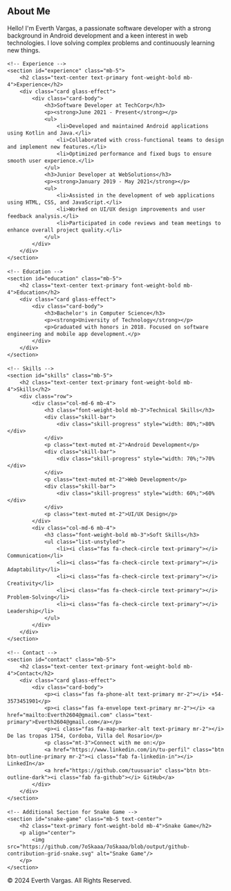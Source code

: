 <!-- Main Content -->
<main class="container my-5">
    <!-- About Me -->
    <section id="about" class="mb-5">
        <h2 class="text-center text-primary font-weight-bold mb-4">About Me</h2>
        <div class="card glass-effect">
            <div class="card-body">
                <p>Hello! I'm Everth Vargas, a passionate software developer with a strong background in Android development and a keen interest in web technologies. I love solving complex problems and continuously learning new things.</p>
            </div>
        </div>
    </section>

    <!-- Experience -->
    <section id="experience" class="mb-5">
        <h2 class="text-center text-primary font-weight-bold mb-4">Experience</h2>
        <div class="card glass-effect">
            <div class="card-body">
                <h3>Software Developer at TechCorp</h3>
                <p><strong>June 2021 - Present</strong></p>
                <ul>
                    <li>Developed and maintained Android applications using Kotlin and Java.</li>
                    <li>Collaborated with cross-functional teams to design and implement new features.</li>
                    <li>Optimized performance and fixed bugs to ensure smooth user experience.</li>
                </ul>
                <h3>Junior Developer at WebSolutions</h3>
                <p><strong>January 2019 - May 2021</strong></p>
                <ul>
                    <li>Assisted in the development of web applications using HTML, CSS, and JavaScript.</li>
                    <li>Worked on UI/UX design improvements and user feedback analysis.</li>
                    <li>Participated in code reviews and team meetings to enhance overall project quality.</li>
                </ul>
            </div>
        </div>
    </section>

    <!-- Education -->
    <section id="education" class="mb-5">
        <h2 class="text-center text-primary font-weight-bold mb-4">Education</h2>
        <div class="card glass-effect">
            <div class="card-body">
                <h3>Bachelor's in Computer Science</h3>
                <p><strong>University of Technology</strong></p>
                <p>Graduated with honors in 2018. Focused on software engineering and mobile app development.</p>
            </div>
        </div>
    </section>

    <!-- Skills -->
    <section id="skills" class="mb-5">
        <h2 class="text-center text-primary font-weight-bold mb-4">Skills</h2>
        <div class="row">
            <div class="col-md-6 mb-4">
                <h3 class="font-weight-bold mb-3">Technical Skills</h3>
                <div class="skill-bar">
                    <div class="skill-progress" style="width: 80%;">80%</div>
                </div>
                <p class="text-muted mt-2">Android Development</p>
                <div class="skill-bar">
                    <div class="skill-progress" style="width: 70%;">70%</div>
                </div>
                <p class="text-muted mt-2">Web Development</p>
                <div class="skill-bar">
                    <div class="skill-progress" style="width: 60%;">60%</div>
                </div>
                <p class="text-muted mt-2">UI/UX Design</p>
            </div>
            <div class="col-md-6 mb-4">
                <h3 class="font-weight-bold mb-3">Soft Skills</h3>
                <ul class="list-unstyled">
                    <li><i class="fas fa-check-circle text-primary"></i> Communication</li>
                    <li><i class="fas fa-check-circle text-primary"></i> Adaptability</li>
                    <li><i class="fas fa-check-circle text-primary"></i> Creativity</li>
                    <li><i class="fas fa-check-circle text-primary"></i> Problem-Solving</li>
                    <li><i class="fas fa-check-circle text-primary"></i> Leadership</li>
                </ul>
            </div>
        </div>
    </section>

    <!-- Contact -->
    <section id="contact" class="mb-5">
        <h2 class="text-center text-primary font-weight-bold mb-4">Contact</h2>
        <div class="card glass-effect">
            <div class="card-body">
                <p><i class="fas fa-phone-alt text-primary mr-2"></i> +54-3573451901</p>
                <p><i class="fas fa-envelope text-primary mr-2"></i> <a href="mailto:Everth2604@gmail.com" class="text-primary">Everth2604@gmail.com</a></p>
                <p><i class="fas fa-map-marker-alt text-primary mr-2"></i> De las tropas 1754, Cordoba, Villa del Rosario</p>
                <p class="mt-3">Connect with me on:</p>
                <a href="https://www.linkedin.com/in/tu-perfil" class="btn btn-outline-primary mr-2"><i class="fab fa-linkedin-in"></i> LinkedIn</a>
                <a href="https://github.com/tuusuario" class="btn btn-outline-dark"><i class="fab fa-github"></i> GitHub</a>
            </div>
        </div>
    </section>

    <!-- Additional Section for Snake Game -->
    <section id="snake-game" class="mb-5 text-center">
        <h2 class="text-primary font-weight-bold mb-4">Snake Game</h2>
        <p align="center">
            <img src="https://github.com/7oSkaaa/7oSkaaa/blob/output/github-contribution-grid-snake.svg" alt="Snake Game"/>
        </p>
    </section>
</main>

<!-- Footer -->
<footer class="bg-white text-center py-4">
    <p class="mb-0">© 2024 Everth Vargas. All Rights Reserved.</p>
</footer>

<!-- Scripts -->
<script src="https://code.jquery.com/jquery-3.5.1.slim.min.js"></script>
<script src="https://cdn.jsdelivr.net/npm/@popperjs/core@2.9.3/dist/umd/popper.min.js"></script>
<script src="https://stackpath.bootstrapcdn.com/bootstrap/4.5.2/js/bootstrap.min.js"></script>
